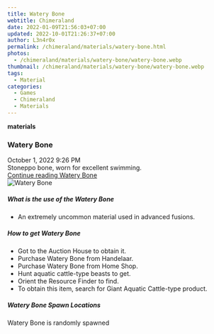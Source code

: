 ```yaml
---
title: Watery Bone
webtitle: Chimeraland
date: 2022-01-09T21:56:03+07:00
updated: 2022-10-01T21:26:37+07:00
author: L3n4r0x
permalink: /chimeraland/materials/watery-bone.html
photos:
  - /chimeraland/materials/watery-bone/watery-bone.webp
thumbnail: /chimeraland/materials/watery-bone/watery-bone.webp
tags:
  - Material
categories:
  - Games
  - Chimeraland
  - Materials
---
```


<section id="bootstrap-wrapper">
  <link
    rel="stylesheet"
    href="https://cdn.statically.io/gh/dimaslanjaka/Web-Manajemen/40ac3225/css/bootstrap-4.5-wrapper.css"
  />
  <div
    class="row g-0 border rounded overflow-hidden flex-md-row mb-4 shadow-sm position-relative"
  >
    <div class="col p-4 d-flex flex-column position-static">
      <strong class="d-inline-block mb-2 text-success">materials</strong>
      <h3 class="mb-0">Watery Bone</h3>
      <div class="mb-1 text-muted">October 1, 2022 9:26 PM</div>
      <div class="mb-2 border p-1">
        Stoneppo bone, worn for excellent swimming.
      </div>
      <a href="#" class="stretched-link d-none">Continue reading Watery Bone</a>
    </div>
    <div class="col-auto d-none d-lg-block">
      <img
        src="/chimeraland/materials/watery-bone/watery-bone.webp"
        alt="Watery Bone"
      />
    </div>
  </div>
  <div class="row">
    <div class="col-lg-6 col-12 mb-2">
      <div class="card">
        <div class="card-body">
          <h5 class="card-title">What is the use of the Watery Bone</h5>
          <div class="card-text">
            <ul>
              <li>An extremely uncommon material used in advanced fusions.</li>
            </ul>
          </div>
        </div>
      </div>
    </div>
    <div class="col-lg-6 col-12 mb-2">
      <div class="card">
        <div class="card-body">
          <h5 class="card-title">How to get Watery Bone</h5>
          <div class="card-text">
            <ul>
              <li>Got to the Auction House to obtain it.</li>
              <li>Purchase Watery Bone from Handelaar.</li>
              <li>Purchase Watery Bone from Home Shop.</li>
              <li>Hunt aquatic cattle-type beasts to get.</li>
              <li>Orient the Resource Finder to find.</li>
              <li>
                To obtain this item, search for Giant Aquatic Cattle-type
                product.
              </li>
            </ul>
          </div>
        </div>
      </div>
    </div>
    <div class="col-12 mb-2">
      <h5>Watery Bone Spawn Locations</h5>
      <p>Watery Bone is randomly spawned</p>
    </div>
  </div>
</section>